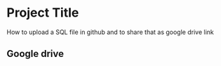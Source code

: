 # Project Title

How to upload a SQL file in github and to share that as google drive link

## Google drive
